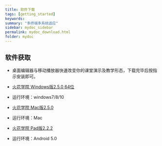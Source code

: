 ```yaml
---
title: 软件下载
tags: [getting_started]
keywords:
summary: "多终端多系统适应"
sidebar: mydoc_sidebar
permalink: mydoc_download.html
folder: mydoc
---
```


## 软件获取

- 桌面编辑器与移动播放器快速改变你的课堂演示及教学形态，下载完毕后按指示安装即可。        
- [火花学院 Windows版2.5.0 64位](https://huohua-install.oss-cn-hangzhou.aliyuncs.com/win64/huohua_v2.5.0_win64.exe)  
- 运行环境：windows7/8/10   

- [火花学院 Mac版2.5.0](https://huohua-install.oss-cn-hangzhou.aliyuncs.com/mac/huohua_v2.5.0.dmg)   
- 运行环境：Mac   

- [火花学院 Pad版2.2.2](https://huohua-install.oss-cn-hangzhou.aliyuncs.com/android/huohua_v2.2.1.apk)  
- 运行环境：Android 5.0
